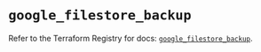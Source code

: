 # `google_filestore_backup`

Refer to the Terraform Registry for docs: [`google_filestore_backup`](https://registry.terraform.io/providers/hashicorp/google-beta/6.12.0/docs/resources/google_filestore_backup).
